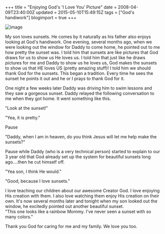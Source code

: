 +++
title = "Enjoying God's 'I Love You' Picture"
date = 2008-04-09T23:40:00Z
updated = 2015-05-10T15:49:15Z
tags = ["God's handiwork"]
blogimport = true 
+++

![image](http://bp3.blogger.com/_CPk-Aq1-YMw/R_2Te1ihktI/AAAAAAAAAXQ/9ZXo0ZaqUUo/s400/sunset+%282%29.JPG)

My son loves sunsets.  He comes by it naturally as his father also enjoys looking at God's handiwork.  One evening, several months ago, when we were looking out the window for Daddy to come home, he pointed out to me how pretty the sunset was.  I told him that sunsets are like pictures that God draws for us to show us He loves us.  I told him that just like he draws pictures for me and Daddy to show us he loves us, God makes the sunsets to show us that HE loves US  (pretty amazing stuff)!  I told him we should thank God for the sunsets.  This began a tradition.  Every time he sees the sunset he points it out and he or I prays to thank God for it.  

One night a few weeks later Daddy was driving him to swim lessons and they saw a gorgeous sunset.  Daddy relayed the following conversation to me when they got home.  It went something like this.  


"Look at the sunset!"
  

"Yea, it is pretty."  

Pause  


"Daddy, when I am in heaven, do you think Jesus will let me help make the sunsets?"
  

Pause while Daddy (who is a very technical person) started to explain to our 3 year old that God already set up the system for beautiful sunsets long ago....then he cut himself off.  

"Yea son, I think He would."  


"Good, because I love sunsets."
  

I love teaching our children about our awesome Creator God.  I love enjoying His creation with them.  I also love watching them enjoy His creation on their own.  It's now several months later and tonight when my son looked out the window, he excitedly pointed out another beautiful sunset.  
"This one looks like a rainbow Mommy.  I've never seen a sunset with so many colors." 
  


Thank you God for caring for me and my family.  We love you too.

